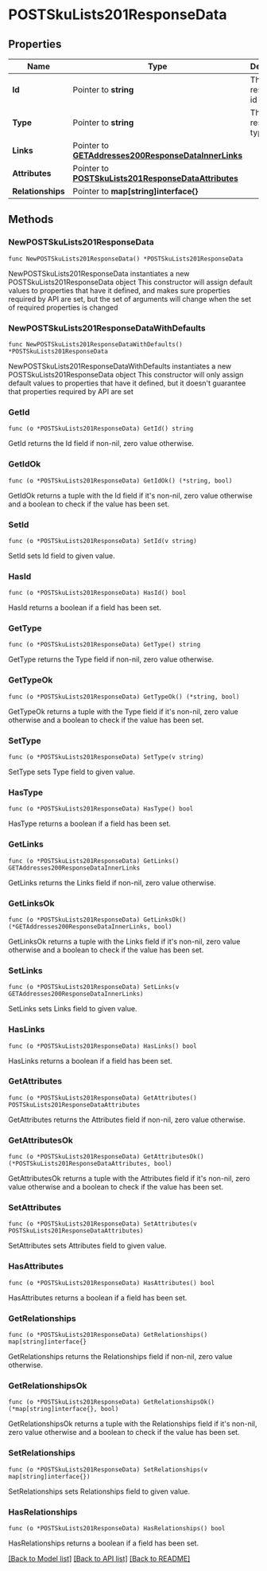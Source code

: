 # POSTSkuLists201ResponseData

## Properties

Name | Type | Description | Notes
------------ | ------------- | ------------- | -------------
**Id** | Pointer to **string** | The resource&#39;s id | [optional] 
**Type** | Pointer to **string** | The resource&#39;s type | [optional] [default to "sku_lists"]
**Links** | Pointer to [**GETAddresses200ResponseDataInnerLinks**](GETAddresses200ResponseDataInnerLinks.md) |  | [optional] 
**Attributes** | Pointer to [**POSTSkuLists201ResponseDataAttributes**](POSTSkuLists201ResponseDataAttributes.md) |  | [optional] 
**Relationships** | Pointer to **map[string]interface{}** |  | [optional] 

## Methods

### NewPOSTSkuLists201ResponseData

`func NewPOSTSkuLists201ResponseData() *POSTSkuLists201ResponseData`

NewPOSTSkuLists201ResponseData instantiates a new POSTSkuLists201ResponseData object
This constructor will assign default values to properties that have it defined,
and makes sure properties required by API are set, but the set of arguments
will change when the set of required properties is changed

### NewPOSTSkuLists201ResponseDataWithDefaults

`func NewPOSTSkuLists201ResponseDataWithDefaults() *POSTSkuLists201ResponseData`

NewPOSTSkuLists201ResponseDataWithDefaults instantiates a new POSTSkuLists201ResponseData object
This constructor will only assign default values to properties that have it defined,
but it doesn't guarantee that properties required by API are set

### GetId

`func (o *POSTSkuLists201ResponseData) GetId() string`

GetId returns the Id field if non-nil, zero value otherwise.

### GetIdOk

`func (o *POSTSkuLists201ResponseData) GetIdOk() (*string, bool)`

GetIdOk returns a tuple with the Id field if it's non-nil, zero value otherwise
and a boolean to check if the value has been set.

### SetId

`func (o *POSTSkuLists201ResponseData) SetId(v string)`

SetId sets Id field to given value.

### HasId

`func (o *POSTSkuLists201ResponseData) HasId() bool`

HasId returns a boolean if a field has been set.

### GetType

`func (o *POSTSkuLists201ResponseData) GetType() string`

GetType returns the Type field if non-nil, zero value otherwise.

### GetTypeOk

`func (o *POSTSkuLists201ResponseData) GetTypeOk() (*string, bool)`

GetTypeOk returns a tuple with the Type field if it's non-nil, zero value otherwise
and a boolean to check if the value has been set.

### SetType

`func (o *POSTSkuLists201ResponseData) SetType(v string)`

SetType sets Type field to given value.

### HasType

`func (o *POSTSkuLists201ResponseData) HasType() bool`

HasType returns a boolean if a field has been set.

### GetLinks

`func (o *POSTSkuLists201ResponseData) GetLinks() GETAddresses200ResponseDataInnerLinks`

GetLinks returns the Links field if non-nil, zero value otherwise.

### GetLinksOk

`func (o *POSTSkuLists201ResponseData) GetLinksOk() (*GETAddresses200ResponseDataInnerLinks, bool)`

GetLinksOk returns a tuple with the Links field if it's non-nil, zero value otherwise
and a boolean to check if the value has been set.

### SetLinks

`func (o *POSTSkuLists201ResponseData) SetLinks(v GETAddresses200ResponseDataInnerLinks)`

SetLinks sets Links field to given value.

### HasLinks

`func (o *POSTSkuLists201ResponseData) HasLinks() bool`

HasLinks returns a boolean if a field has been set.

### GetAttributes

`func (o *POSTSkuLists201ResponseData) GetAttributes() POSTSkuLists201ResponseDataAttributes`

GetAttributes returns the Attributes field if non-nil, zero value otherwise.

### GetAttributesOk

`func (o *POSTSkuLists201ResponseData) GetAttributesOk() (*POSTSkuLists201ResponseDataAttributes, bool)`

GetAttributesOk returns a tuple with the Attributes field if it's non-nil, zero value otherwise
and a boolean to check if the value has been set.

### SetAttributes

`func (o *POSTSkuLists201ResponseData) SetAttributes(v POSTSkuLists201ResponseDataAttributes)`

SetAttributes sets Attributes field to given value.

### HasAttributes

`func (o *POSTSkuLists201ResponseData) HasAttributes() bool`

HasAttributes returns a boolean if a field has been set.

### GetRelationships

`func (o *POSTSkuLists201ResponseData) GetRelationships() map[string]interface{}`

GetRelationships returns the Relationships field if non-nil, zero value otherwise.

### GetRelationshipsOk

`func (o *POSTSkuLists201ResponseData) GetRelationshipsOk() (*map[string]interface{}, bool)`

GetRelationshipsOk returns a tuple with the Relationships field if it's non-nil, zero value otherwise
and a boolean to check if the value has been set.

### SetRelationships

`func (o *POSTSkuLists201ResponseData) SetRelationships(v map[string]interface{})`

SetRelationships sets Relationships field to given value.

### HasRelationships

`func (o *POSTSkuLists201ResponseData) HasRelationships() bool`

HasRelationships returns a boolean if a field has been set.


[[Back to Model list]](../README.md#documentation-for-models) [[Back to API list]](../README.md#documentation-for-api-endpoints) [[Back to README]](../README.md)


